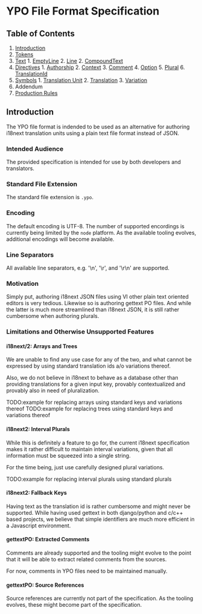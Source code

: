 # YPO File Format Specification


## Table of Contents

1. [Introduction](#introduction)
2. [Tokens](./token.md)
  1. [Text](./text.md)
    1. [EmptyLine](./emptyline.md)
    2. [Line](./line.md)
    2. [CompoundText](./compoundtext.md)
  2. [Directives](./directive.md)
    1. [Authorship](./authorship.md)
    2. [Context](./context.md)
    3. [Comment](./comment.md)
    4. [Option](./option.md)
    5. [Plural](./plural.md)
    6. [TranslationId](./translationid.md)
  3. [Symbols](./symbol.md)
    1. [Translation Unit](./unit.md)
    2. [Translation](./translation.md)
    3. [Variation](./variation.md)
3. Addendum
  1. [Production Rules](./addendum-rules.md)


## Introduction

The YPO file format is indended to be used as an alternative for authoring
i18next translation units using a plain text file format instead of JSON.


### Intended Audience

The provided specification is intended for use by both developers and
translators.


### Standard File Extension

The standard file extension is `.ypo`.


### Encoding

The default encoding is UTF-8. The number of supported encordings is currently
being limited by the ``node`` platform. As the available tooling evolves,
additional encodings will become available.


### Line Separators

All available line separators, e.g. '\n', '\r', and '\r\n' are supported.


### Motivation

Simply put, authoring i18next JSON files using VI other plain text oriented
editors is very tedious.
Likewise so is authoring gettext PO files. And while the latter is much
more streamlined than i18next JSON, it is still rather cumbersome when
authoring plurals.


### Limitations and Otherwise Unsupported Features


#### i18next/2: Arrays and Trees

We are unable to find any use case for any of the two, and what cannot be
expressed by using standard translation ids a/o variations thereof.

Also, we do not believe in i18next to behave as a database other than providing
translations for a given input key, provably contextualized and provably also
in need of pluralization.

TODO:example for replacing arrays using standard keys and variations thereof
TODO:example for replacing trees using standard keys and variations thereof


#### i18next2: Interval Plurals

While this is definitely a feature to go for, the current i18next specification
makes it rather difficult to maintain interval variations, given that all
information must be squeezed into a single string.

For the time being, just use carefully designed plural variations.

TODO:example for replacing interval plurals using standard plurals


#### i18next2: Fallback Keys

Having text as the translation id is rather cumbersome and might never be supported.
While having used gettext in both django/python and c/c++ based projects, we believe
that simple identifiers are much more efficient in a Javascript environment.


#### gettextPO: Extracted Comments

Comments are already supported and the tooling might evolve to the point that
it will be able to extract related comments from the sources.

For now, comments in YPO files need to be maintained manually.


#### gettextPO: Source References

Source references are currently not part of the specification. As the tooling
evolves, these might become part of the specification.


